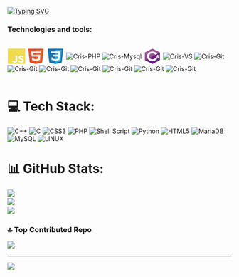 
[![Typing SVG](https://readme-typing-svg.demolab.com?font=Fira+Code&size=25&pause=1000&color=F70000&width=435&lines=Hi%2C+everyone+my+name+is+NORE)](https://git.io/typing-svg)

### Technologies and tools:
<div style="display: inline_block"><br>
  <img align="center" alt="Cris-Js" height="35" width="40" src="https://raw.githubusercontent.com/devicons/devicon/master/icons/javascript/javascript-plain.svg">
  <img align="center" alt="Cris-HTML" height="35" width="40" src="https://raw.githubusercontent.com/devicons/devicon/master/icons/html5/html5-original.svg">
  <img align="center" alt="Cris-CSS" height="35" width="40" src="https://raw.githubusercontent.com/devicons/devicon/master/icons/css3/css3-original.svg">
  <img align="center" alt="Cris-PHP" height="35" width="40" src="https://raw.githubusercontent.com/marwin1991/profile-technology-icons/refs/heads/main/icons/php.png">
  <img align="center" alt= "Cris-Mysql" height="60" width="40" src="https://cdn.jsdelivr.net/gh/devicons/devicon/icons/mysql/mysql-original-wordmark.svg">       
  <img align="center" alt="Cris-Csharp" height="35" width="40" src="https://raw.githubusercontent.com/devicons/devicon/master/icons/csharp/csharp-original.svg">
  <img align="center" alt="Cris-VS" height="35" width="40" src="https://cdn.jsdelivr.net/gh/devicons/devicon/icons/vscode/vscode-original.svg">
  <img align="center" alt="Cris-Git" height="35" width="40" src="https://cdn.jsdelivr.net/gh/devicons/devicon/icons/git/git-original.svg">
  <img align="center" alt="Cris-Git" height="35" width="40" src="https://raw.githubusercontent.com/marwin1991/profile-technology-icons/refs/heads/main/icons/c.png">
  <img align="center" alt="Cris-Git" height="35" width="40" src="https://raw.githubusercontent.com/marwin1991/profile-technology-icons/refs/heads/main/icons/c++.png">
  <img align="center" alt="Cris-Git" height="35" width="40" src="https://raw.githubusercontent.com/marwin1991/profile-technology-icons/refs/heads/main/icons/mariadb.png">
  <img align="center" alt="Cris-Git" height="35" width="40" src="https://raw.githubusercontent.com/marwin1991/profile-technology-icons/refs/heads/main/icons/linux.png">
  <img align="center" alt="Cris-Git" height="35" width="40" src="https://raw.githubusercontent.com/marwin1991/profile-technology-icons/refs/heads/main/icons/linux_mint.png">
  <img align="center" alt="Cris-Git" height="35" width="40" src="https://raw.githubusercontent.com/marwin1991/profile-technology-icons/refs/heads/main/icons/raspberri_pi.png">
</div><br>

# 💻 Tech Stack:
![C++](https://img.shields.io/badge/c++-%2300599C.svg?style=for-the-badge&logo=c%2B%2B&logoColor=white) ![C](https://img.shields.io/badge/c-%2300599C.svg?style=for-the-badge&logo=c&logoColor=white) ![CSS3](https://img.shields.io/badge/css3-%231572B6.svg?style=for-the-badge&logo=css3&logoColorfirewhite) ![PHP](https://img.shields.io/badge/php-%23777BB4.svg?style=for-the-badge&logo=php&logoColor=white) ![Shell Script](https://img.shields.io/badge/shell_script-%23121011.svg?style=for-the-badge&logo=gnu-bash&logoColor=white) ![Python](https://img.shields.io/badge/python-3670A0?style=for-the-badge&logo=python&logoColor=ffdd54) ![HTML5](https://img.shields.io/badge/apache-%23D42029.svg?style=for-the-badge&logo=apache&logoColor=white) ![MariaDB](https://img.shields.io/badge/MariaDB-003545?style=for-the-badge&logo=mariadb&logoColor=white) ![MySQL](https://img.shields.io/badge/mysql-%2300f.svg?style=for-the-badge&logo=mysql&logoColor=white) ![LINUX](https://img.shields.io/badge/Linux-FCC624?style=for-the-badge&logo=linux&logoColor=black)

# 📊 GitHub Stats:
![](https://github-readme-stats.vercel.app/api?username=NOREWcpp&theme=dark&hide_border=false&include_all_commits=true&count_private=false)<br/>
![](https://github-readme-streak-stats.herokuapp.com/?user=NOREWcpp&theme=dark&hide_border=false)<br/>
![](https://github-readme-stats.vercel.app/api/top-langs/?username=NOREWcpp&theme=dark&hide_border=false&include_all_commits=true&count_private=false&layout=compact)

### 🔝 Top Contributed Repo
![](https://github-contributor-stats.vercel.app/api?username=NOREWcpp&limit=5&theme=dark&combine_all_yearly_contributions=true)

---
[![](https://visitcount.itsvg.in/api?id=NOREWcpp&icon=0&color=0)](https://visitcount.itsvg.in)

<!-- Proudly created with GPRM ( https://gprm.itsvg.in ) -->

